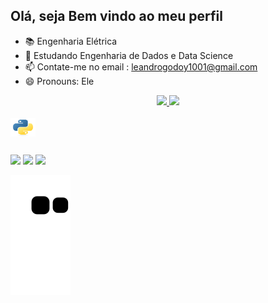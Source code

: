 ## Olá, seja Bem vindo ao meu perfil


- 📚 Engenharia Elétrica
- 🌱 Estudando Engenharia de Dados e Data Science
- 📫 Contate-me no email : leandrogodoy1001@gmail.com
- 😄 Pronouns: Ele

<div align="center">
  <a href="https://github.com/LeandroGodoy1001">
  <img height="150em" src="https://github-readme-stats.vercel.app/api?username=LeandroGodoy1001&show_icons=true&theme=dracula&include_all_commits=true&count_private=true%22/%3E">
    <img height="150em" src="https://github-readme-stats.vercel.app/api/top-langs/?username=Duduelc7&layout=compact&langs_count=7&theme=dracula"/>
</div>

</div>
<div style="display: inline_block"><br>
  <img align="center" alt="Dudu-Python" height="30" width="40" src="https://raw.githubusercontent.com/devicons/devicon/master/icons/python/python-original.svg">
</div>


##

<div> 

  <a href="https://www.instagram.com/leandrogodoy42/" target="_blank"><img src="https://img.shields.io/badge/-Instagram-%23E4405F?style=for-the-badge&logo=instagram&logoColor=white" target="_blank"></a> 
  <a href = "mailto:leandrogodoy1001@gmail.com"><img src="https://img.shields.io/badge/-Gmail-%23333?style=for-the-badge&logo=gmail&logoColor=white" target="_blank"></a>
  <a href="https://www.linkedin.com/in/leandro-godoy/" target="_blank"><img src="https://img.shields.io/badge/-LinkedIn-%230077B5?style=for-the-badge&logo=linkedin&logoColor=white" target="_blank"></a> 

  ![Snake animation](https://github.com/LeandroGodoy1001/LeandroGodoy1001/blob/output/github-contribution-grid-snake.svg)
</div>
